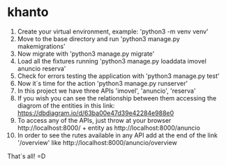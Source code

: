# khanto

1. Create your virtual environment, example: 'python3 -m venv venv'
2. Move to the base directory and run 'python3 manage.py makemigrations'
3. Now migrate with 'python3 manage.py migrate'
4. Load all the fixtures running 'python3 manage.py loaddata imovel anuncio reserva'
5. Check for errors testing the application with 'python3 manage.py test'
6. Now it`s time for the action 'python3 manage.py runserver'
7. In this project we have three APIs 'imovel', 'anuncio', 'reserva'
8. If you wish you can see the relationship between them accessing the diagrom of the entities in this link: https://dbdiagram.io/d/63ba00e47d39e42284e988e0
9. To access any of the APIs, just throw at your browser http://localhost:8000/ + entity as http://localhost:8000/anuncio
10. In order to see the rutes available in any API add at the end of the link '/overview' like http://localhost:8000/anuncio/overview

That`s all! =D 
